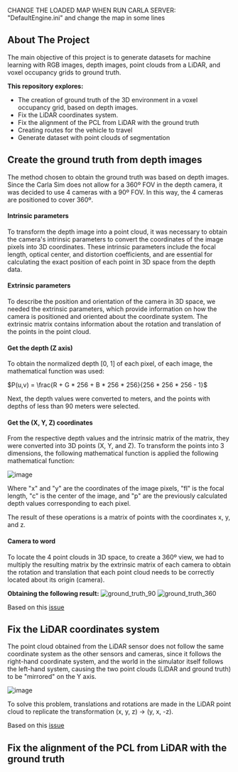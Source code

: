 CHANGE THE LOADED MAP WHEN RUN CARLA SERVER: "DefaultEngine.ini" and change the map in some lines

<!-- ABOUT THE PROJECT -->
## About The Project

The main objective of this project is to generate datasets for machine learning with RGB images, depth images, point clouds from a LiDAR, and voxel occupancy grids to ground truth.

**This repository explores:**
* The creation of ground truth of the 3D environment in a voxel occupancy grid, based on depth images.
* Fix the LiDAR coordinates system.
* Fix the alignment of the PCL from LiDAR with the ground truth
* Creating routes for the vehicle to travel
* Generate dataset with point clouds of segmentation


## Create the ground truth from depth images

The method chosen to obtain the ground truth was based on depth images. 
Since the Carla Sim does not allow for a 360º FOV in the depth camera, it was decided to use 4 cameras with a 90º FOV. In this way, the 4 cameras are positioned to cover 360º.

#### Intrinsic parameters
To transform the depth image into a point cloud, it was necessary to obtain the camera's intrinsic parameters to convert the coordinates of the image pixels into 3D coordinates. These intrinsic parameters include the focal length, optical center, and distortion coefficients, and are essential for calculating the exact position of each point in 3D space from the depth data.

#### Extrinsic parameters
To describe the position and orientation of the camera in 3D space, we needed the extrinsic parameters, which provide information on how the camera is positioned and oriented about the coordinate system. The extrinsic matrix contains information about the rotation and translation of the points in the point cloud.

#### Get the depth (Z axis)
To obtain the normalized depth [0, 1] of each pixel, of each image, the mathematical function was used:

$P(u,v) = \frac{R + G * 256 + B * 256 * 256}{256 * 256 * 256 - 1}$

Next, the depth values were converted to meters, and the points with depths of less than 90 meters were selected.

#### Get the (X, Y, Z) coordinates
From the respective depth values and the intrinsic matrix of the matrix, they were converted into 3D points (X, Y, and Z).
To transform the points into 3 dimensions, the following mathematical function is applied the following mathematical function:

![image](https://github.com/DaniCarias/Carla_sim_proj_infor/assets/93714772/021c26f8-1af7-4e2f-ad72-acaabd7ea055)

Where "x" and "y" are the coordinates of the image pixels, "fl" is the focal length, "c" is the center of the image, and "p" are the previously calculated depth values corresponding to each pixel.

The result of these operations is a matrix of points with the coordinates x, y, and z.

#### Camera to word
To locate the 4 point clouds in 3D space, to create a 360º view, we had to multiply the resulting matrix by the extrinsic matrix of each camera to obtain the rotation and translation that each point cloud needs to be correctly located about its origin (camera).


**Obtaining the following result:**
![ground_truth_90](https://github.com/DaniCarias/Carla_sim_proj_infor/assets/93714772/b41fc829-3acb-4481-866f-9153c04876b5)
![ground_truth_360](https://github.com/DaniCarias/Carla_sim_proj_infor/assets/93714772/cc2cc3c0-5765-4405-96bd-f38ffb996033)

Based on this [issue](https://github.com/carla-simulator/carla/issues/6719)



## Fix the LiDAR coordinates system

The point cloud obtained from the LiDAR sensor does not follow the same coordinate system as the other sensors and cameras, since it follows the right-hand coordinate system, and the world in the simulator itself follows the left-hand system, causing the two point clouds (LiDAR and ground truth) to be "mirrored" on the Y axis.

![image](https://github.com/DaniCarias/Carla_sim_proj_infor/assets/93714772/3df6cfd4-53de-40e7-a6fd-b5445f7b1998)

To solve this problem, translations and rotations are made in the LiDAR point cloud to replicate the transformation (x, y, z) → (y, x, -z).

Based on this [issue](https://github.com/carla-simulator/carla/issues/392)



## Fix the alignment of the PCL from LiDAR with the ground truth


